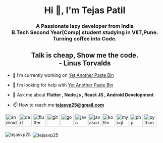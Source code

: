 <h1 align="center">Hi 👋, I'm Tejas Patil</h1>
<h3 align="center">A Passionate lazy developer from India <br>B.Tech Second Year(Comp) student studying in VIIT,Pune.<br> Turning coffee into Code.</h3>
<h2 align="center">Talk is cheap, Show me the code.<br>- Linus Torvalds</h2>



- 🔭 I’m currently working on [Yet Another Paste Bin](https://github.com/Yet-Another-Paste-Bin)

- 🤝 I’m looking for help with [Yet Another Paste Bin](https://github.com/Yet-Another-Paste-Bin)

- 💬 Ask me about **Flutter , Node.js , React JS , Android Development**

- 📫 How to reach me **tejasvp25@gmail.com**

<p align="left"><img src="https://devicons.github.io/devicon/devicon.git/icons/android/android-original-wordmark.svg" alt="android" width="40" height="40"/> <img src="https://www.vectorlogo.zone/logos/dartlang/dartlang-icon.svg" alt="dart" width="40" height="40"/> <img src="https://www.vectorlogo.zone/logos/flutterio/flutterio-icon.svg" alt="flutter" width="40" height="40"/> <img src="https://www.vectorlogo.zone/logos/git-scm/git-scm-icon.svg" alt="git" width="40" height="40"/> <img src="https://devicons.github.io/devicon/devicon.git/icons/go/go-original.svg" alt="go" width="40" height="40"/> <img src="https://devicons.github.io/devicon/devicon.git/icons/java/java-original-wordmark.svg" alt="java" width="40" height="40"/> <img src="https://devicons.github.io/devicon/devicon.git/icons/javascript/javascript-original.svg" alt="javascript" width="40" height="40"/> <img src="https://www.vectorlogo.zone/logos/kotlinlang/kotlinlang-icon.svg" alt="kotlin" width="40" height="40"/> <img src="https://devicons.github.io/devicon/devicon.git/icons/mysql/mysql-original-wordmark.svg" alt="mysql" width="40" height="40"/> <img src="https://devicons.github.io/devicon/devicon.git/icons/php/php-original.svg" alt="php" width="40" height="40"/> <img src="https://devicons.github.io/devicon/devicon.git/icons/python/python-original.svg" alt="python" width="40" height="40"/></p><p><img align="left" src="https://github-readme-stats.vercel.app/api/top-langs/?username=tejasvp25&layout=compact&hide=html" alt="tejasvp25" /></p>

<p>&nbsp;<img align="center" src="https://github-readme-stats.vercel.app/api?username=tejasvp25&show_icons=true" alt="tejasvp25" /></p>

